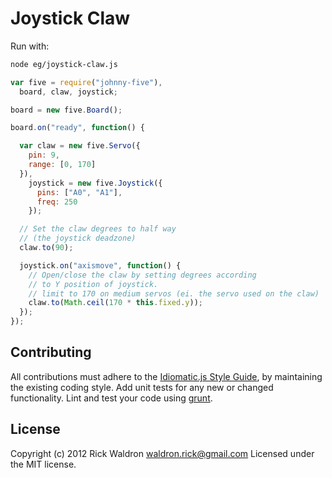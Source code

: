 # Joystick Claw

Run with:
```bash
node eg/joystick-claw.js
```


```javascript
var five = require("johnny-five"),
  board, claw, joystick;

board = new five.Board();

board.on("ready", function() {

  var claw = new five.Servo({
    pin: 9,
    range: [0, 170]
  }),
    joystick = new five.Joystick({
      pins: ["A0", "A1"],
      freq: 250
    });

  // Set the claw degrees to half way
  // (the joystick deadzone)
  claw.to(90);

  joystick.on("axismove", function() {
    // Open/close the claw by setting degrees according
    // to Y position of joystick.
    // limit to 170 on medium servos (ei. the servo used on the claw)
    claw.to(Math.ceil(170 * this.fixed.y));
  });
});

```













## Contributing
All contributions must adhere to the [Idiomatic.js Style Guide](https://github.com/rwldrn/idiomatic.js),
by maintaining the existing coding style. Add unit tests for any new or changed functionality. Lint and test your code using [grunt](https://github.com/cowboy/grunt).

## License
Copyright (c) 2012 Rick Waldron <waldron.rick@gmail.com>
Licensed under the MIT license.
